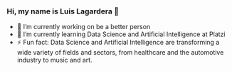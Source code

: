 ### Hi, my name is Luis Lagardera 👋

- 🔭 I’m currently working on be a better person
- 🌱 I’m currently learning Data Science and Artificial Intelligence at Platzi
- ⚡ Fun fact: Data Science and Artificial Intelligence are transforming a wide variety of fields and sectors, from healthcare and the automotive industry to music and art.

<!--
**feltoxXx/feltoxXx** is a ✨ _special_ ✨ repository because its `README.md` (this file) appears on your GitHub profile.

Here are some ideas to get you started:

- 🔭 I’m currently working on ...
- 🌱 I’m currently learning ...
- 👯 I’m looking to collaborate on ...
- 🤔 I’m looking for help with ...
- 💬 Ask me about ...
- 📫 How to reach me: ...
- 😄 Pronouns: ...
- ⚡ Fun fact: ...
-->
